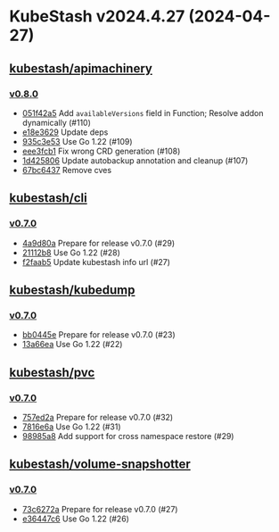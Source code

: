 # KubeStash v2024.4.27 (2024-04-27)


## [kubestash/apimachinery](https://github.com/kubestash/apimachinery)

### [v0.8.0](https://github.com/kubestash/apimachinery/releases/tag/v0.8.0)

- [051f42a5](https://github.com/kubestash/apimachinery/commit/051f42a5) Add `availableVersions` field in Function; Resolve addon dynamically (#110)
- [e18e3629](https://github.com/kubestash/apimachinery/commit/e18e3629) Update deps
- [935c3e53](https://github.com/kubestash/apimachinery/commit/935c3e53) Use Go 1.22 (#109)
- [eee3fcb1](https://github.com/kubestash/apimachinery/commit/eee3fcb1) Fix wrong CRD generation (#108)
- [1d425806](https://github.com/kubestash/apimachinery/commit/1d425806) Update autobackup annotation and cleanup (#107)
- [67bc6437](https://github.com/kubestash/apimachinery/commit/67bc6437) Remove cves



## [kubestash/cli](https://github.com/kubestash/cli)

### [v0.7.0](https://github.com/kubestash/cli/releases/tag/v0.7.0)

- [4a9d80a](https://github.com/kubestash/cli/commit/4a9d80a) Prepare for release v0.7.0 (#29)
- [21112b8](https://github.com/kubestash/cli/commit/21112b8) Use Go 1.22 (#28)
- [f2faab5](https://github.com/kubestash/cli/commit/f2faab5) Update kubestash info url (#27)



## [kubestash/kubedump](https://github.com/kubestash/kubedump)

### [v0.7.0](https://github.com/kubestash/kubedump/releases/tag/v0.7.0)

- [bb0445e](https://github.com/kubestash/kubedump/commit/bb0445e) Prepare for release v0.7.0 (#23)
- [13a66ea](https://github.com/kubestash/kubedump/commit/13a66ea) Use Go 1.22 (#22)



## [kubestash/pvc](https://github.com/kubestash/pvc)

### [v0.7.0](https://github.com/kubestash/pvc/releases/tag/v0.7.0)

- [757ed2a](https://github.com/kubestash/pvc/commit/757ed2a) Prepare for release v0.7.0 (#32)
- [7816e6a](https://github.com/kubestash/pvc/commit/7816e6a) Use Go 1.22 (#31)
- [98985a8](https://github.com/kubestash/pvc/commit/98985a8) Add support for cross namespace restore (#29)



## [kubestash/volume-snapshotter](https://github.com/kubestash/volume-snapshotter)

### [v0.7.0](https://github.com/kubestash/volume-snapshotter/releases/tag/v0.7.0)

- [73c6272a](https://github.com/kubestash/volume-snapshotter/commit/73c6272a) Prepare for release v0.7.0 (#27)
- [e36447c6](https://github.com/kubestash/volume-snapshotter/commit/e36447c6) Use Go 1.22 (#26)



